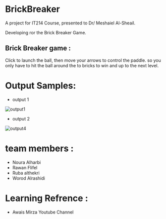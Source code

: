 # BrickBreaker
A project for IT214 Course, presented to Dr/ Meshaiel Al-Sheail.

Developing ror the Brick Breaker Game.

## Brick Breaker game :
Click to launch the ball, then move your arrows to control the paddle. 
so you only have to hit the ball around the to bricks to win and up to the next level.

# Output Samples:
* output 1

 ![output1](https://user-images.githubusercontent.com/95292807/144618068-ddaa9fda-04fc-43ba-a990-bfcb03bb1c0e.png)


* output 2

![output4](https://user-images.githubusercontent.com/95292807/144620030-3b5b0aed-6667-461f-8305-2dfb6c8f6afe.png)


# team members :
* Noura Alharbi
* Rawan Flifel
* Ruba althekri
* Worod Alrashidi



# Learning Refrence :
* Awais Mirza Youtube Channel
